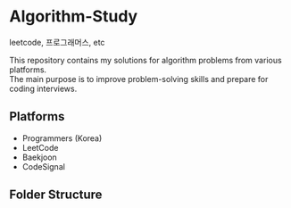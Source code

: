 # Algorithm-Study
leetcode, 프로그래머스, etc

This repository contains my solutions for algorithm problems from various platforms.  
The main purpose is to improve problem-solving skills and prepare for coding interviews.

## Platforms
- Programmers (Korea)
- LeetCode
- Baekjoon
- CodeSignal

## Folder Structure
